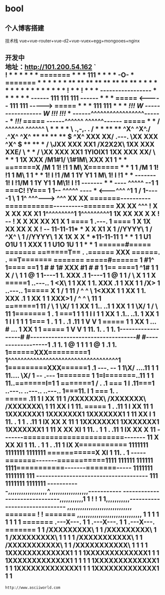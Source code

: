 # bool

## 个人博客搭建
技术栈   vue+vue-router+vue-d2+vue-vuex+egg+mongooes+nginx

开发中  
地址：http://101.200.54.162
`                  
                                                        !
                                                       * *
                                                      *   *
                                                     *     *
                                                     =======
                                                     *     *
                                                     * 111 *
                                                     *     *
                                                     * -O- *
                                                     =======
                                                     *     *
                                                     *     *
                                                    *       *
                                                  **         **
                                                **             **
                                              **                 **
                                            **                     **
                                           *                         *
                                          *                           *
                                         *                             *
                                        *                               *
                                       *                                 *
                                      *                                   *
                                      *                                   *
                                      *                                   *
                            !         *                                   *         !
                           * *        *         -----------------         *        * *
                          *   *       *   ------ 111   111   111 ------   *       *   *
                          =====     <-----  111                   111  ----->     =====
                          *   *     *  111                             111  *     *   *
                          *!!!*     *W          -----------------          W*     *!!!*
                          *!!!*     *     ------^^^^^^^^^^^^^^^^^------     *     *!!!*
                          =====     ------^^^^^^                 ^^^^^^------     =====
                          *   *   / ^^^^^^                             ^^^^^^ \   *   *
                          *     *  \                   .,-,.                .  /  *     *
                        **       **          ^X^  ^X^./     \.^X^  ^X^          **       **
                      **           ** $ ^X^  XXX  XX/  .---.  \XX  XXX  ^X^ $ **           **
                     *               / \JXX  XXX  XX1 /X2X2X\ 1XX  XXX  XXE/ \               *
                    *               /   \XX  XXX  XX1 1YIOIX1 1XX  XXX  XX/   \               *
                    *              1     1X  XXX  /M1#1/   \1#1M\  XXX  X1     1              *
                   *               =======X     /M  1 1!   !1 1  M\     X=======               *
                   *               1     1    /M    1 1!   !1 1    M\    1     1               *
                   *               1! I !1  /M      1 1Y   Y1 1      M\  1! I !1               *
                   *      -------  1! I !1/M        1 1Y   Y1 1        M\1! I !1  -------      *
                   *  ---- ^^^^^ --1     1          ===C! !Y===          1     1-- ^^^^^ ----  *
                   <---^^^         ^1     1          / 1-----1 \          1     1^         ^^^--->
                   ^^^     XX XX   =======----------===========----------=======   XX XX     ^^^
                   !  X X  XX XX  X1     1^^^^^^^^^1           1^^^^^^^^^1     1X  XX XX  X X  !
          --       !  X X  XX XX  X1  X  1   ====   1  .---.  1   ====   1  X  1X  XX XX  X X  !       --
          11-11-11* * X X         X1  X  1 //YYYY\\ 1 / ^X^ \ 1 //YYYY\\ 1  X  1X         X X * *11-11-11
          1      *   *             1     1 U1   O1U 1 1 XXX 1 1 U1O   1U 1     1             *   *      1
          ======#=====    =======  =======T== . .====== XXX ======. . ==T=======  =======    =====#======
          1     #1^  1====       ==1     1  #    #  1#  XXX  #1  #    #  1     1==       ====1  ^1#     1
          1  X   / \ 1             1  @  1  1----1  1.  XXX  .1  1----1  1  @  1             1 / \   X  1
          1  X  =====1   ..---..   1 <X\ 1  1 XX 1  1.  XXX  .1  1 XX 1  1 /X> 1   ..---..   1=====  X  1
          /     1   11  /  ^ ^  \  1<XXX 1  1 XX 1  1.  XXX  .1  1 XX 1  1 XXX>1  /  ^ ^  \  11   1     \
          =======1   11 /  <XXX>  \ 1 \X/ 1  1 XX 1  1..     ..1  1 XX 1  1 \X/ 1 /  <XXX>  \ 11   1=======
          1   .  1 ===1 1  <XXX>  1 1 I I 1  1 XX 1 .1..     ..1. 1 XX 1  1 I I 1 1  <XXX>  1 1=== 1  .   1
          1 .   .1  .11 1   V V   1 ===== 1  1 XX 1 ...   #   ... 1 XX 1  1 ===== 1   V V   1 11.  1.   . 1
          1.     1------------------#   #-----------------------------------#   #------------------1     .1
          1.     1       @          1   1                                   1   1          @       1     .1
          1.     1======XXX=========1   1^^^^^^^^^^^^^^^^^^^^^^^^^^^^^^^^^^^1   1=========XXX======1     .1
        ---. --  1     1\X/    ....11   1                                   1   11....    \X/      1  -- .---
        1======= 1     1=I=======..11   1                                   1   11..=======I=1     1 =======1
        /  .    .1 === 1 I        .11===1   ..---..    ..---..    ..---..   1===11.        I 1 === 1.    .  \
        =====    .11    1 I  XX     11   1  /XXXXXXX\  /XXXXXXX\  /XXXXXXX\  1   11     XX  I 1    11.    =====
        1   .    .11    1 I  XX     11   1  1XXXXXXX1  1XXXXXXX1  1XXXXXXX1  1   11     XX  I 1    11.    .   1
        1   .    .11    1 IX XX X   11   1  1XXXXXXX1  1XXXXXXX1  1XXXXXXX1  1   11   X XX XI 1    11.    .   1
        1   .    .11    1 IX XX X   11   -------=======================-------   11   X XX XI 1    11.    .   1
        1   .    .11    1 IX X===========       1111111 1111111 1111111       ===========X XI 1    11.    .   1
-----=======-------===========1111 111111                                     111111 1111===========-------=======-----
1111111       1111111 111           -------------------------------------           111 1111111       1111111
                              -----------,,,,,,,,,,,,,,,,,,^,,,,,,,,,,,,,,,,,,-----------
------------------------------,,,,,,,,,,,1     1          ! !          1     1,,,,,,,,,,,------------------------------
,,,,,,,,,,,,,,,,,,,,,,,,,,,,,,           =======          ! !          =======           ,,,,,,,,,,,,,,,,,,,,,,,,,,,,,,
            1     1                      1     1                       1     1                      1     1
            =======       .---X---.      1     1       .---X---.       1     1      .---X---.       =======
            1     1      /XXXXXXXXX\     1     1      /XXXXXXXXX\      1     1     /XXXXXXXXX\      1     1
            1     1     /XXXXXXXXXXX\    1     1     /XXXXXXXXXXX\     1     1    /XXXXXXXXXXX\     1     1
            1     1    1XXXXXXXXXXXXX1   1     1    1XXXXXXXXXXXXX1    1     1   1XXXXXXXXXXXXX1    1     1
            1     1    1XXXXXXXXXXXXX1   1     1    1XXXXXXXXXXXXX1    1     1   1XXXXXXXXXXXXX1    1     1
-----------------------------------------------------------------------------------------------------------------------

```
http://www.asciiworld.com
